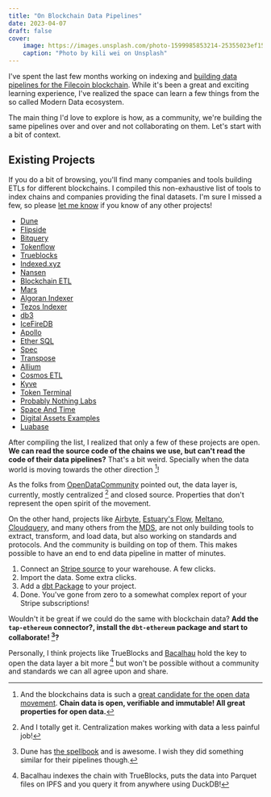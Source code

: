 ```yaml
---
title: "On Blockchain Data Pipelines"
date: 2023-04-07
draft: false
cover:
    image: https://images.unsplash.com/photo-1599985853214-25355023ef15?ixlib=rb-4.0.3&ixid=MnwxMjA3fDB8MHxwaG90by1wYWdlfHx8fGVufDB8fHx8&auto=format&fit=crop&w=1974&q=80
    caption: "Photo by kili wei on Unsplash"
---
```


I've spent the last few months working on indexing and [building data pipelines for the Filecoin blockchain](https://github.com/filecoin-project/filet). While it's been a great and exciting learning experience, I've realized the space can learn a few things from the so called Modern Data ecosystem.

The main thing I'd love to explore is how, as a community, we're building the same pipelines over and over and not collaborating on them. Let's start with a bit of context.

## Existing Projects

If you do a bit of browsing, you'll find many companies and tools building ETLs for different blockchains. I compiled this non-exhaustive list of tools to index chains and companies providing the final datasets. I'm sure I missed a few, so please [let me know](https://twitter.com/davidgasquez) if you know of any other projects!

- [Dune](https://dune.com/)
- [Flipside](https://flipsidecrypto.xyz/)
- [Bitquery](https://github.com/bitquery/explorer)
- [Tokenflow](https://docs.tokenflow.live/)
- [Trueblocks](https://trueblocks.io/)
- [Indexed.xyz](https://github.com/indexed-xyz)
- [Nansen](https://www.nansen.ai/)
- [Blockchain ETL](https://github.com/blockchain-etl)
- [Mars](https://github.com/deepeth/mars)
- [Algoran Indexer](https://github.com/algorand/indexer)
- [Tezos Indexer](https://github.com/baking-bad/tzkt)
- [db3](https://github.com/db3-teams/db3)
- [IceFireDB](https://www.icefiredb.xyz/icefiredb_docs/)
- [Apollo](https://github.com/chainbound/apollo)
- [Ether SQL](https://github.com/analyseether/ether_sql)
- [Spec](https://github.com/spec-dev)
- [Transpose](https://www.transpose.io/)
- [Allium](https://twitter.com/alliumlabs)
- [Cosmos ETL](https://github.com/bizzyvinci/cosmos-etl)
- [Kyve](https://www.kyve.network/)
- [Token Terminal](https://tokenterminal.com/)
- [Probably Nothing Labs](https://www.probablynothinglabs.xyz/)
- [Space And Time](https://www.spaceandtime.io/)
- [Digital Assets Examples](https://github.com/aws-samples/digital-assets-examples)
- [Luabase](https://github.com/luabase)

After compiling the list, I realized that only a few of these projects are open. **We can read the source code of the chains we use, but can't read the code of their data pipelines?** That's a bit weird. Specially when the data world is moving towards the other direction [^1]!

As the folks from [OpenDataCommunity](https://opendatacommunity.org/) pointed out, the data layer is, currently, mostly centralized [^2] and closed source. Properties that don't represent the open spirit of the movement.

On the other hand, projects like [Airbyte](https://airbyte.com/), [Estuary's Flow](https://github.com/estuary/flow), [Meltano](https://meltano.com/), [Cloudquery](https://github.com/cloudquery/cloudquery), and many others from the [MDS](https://www.moderndatastack.xyz/), are not only building tools to extract, transform, and load data, but also working on standards and protocols. And the community is building on top of them. This makes possible to have an end to end data pipeline in matter of minutes.

1. Connect an [Stripe source](https://github.com/singer-io/tap-stripe) to your warehouse. A few clicks.
2. Import the data. Some extra clicks.
3. Add a [dbt Package](https://hub.getdbt.com/fivetran/stripe/latest/) to your project.
4. Done. You've gone from zero to a somewhat complex report of your Stripe subscriptions!

Wouldn't it be great if we could do the same with blockchain data? **Add the `tap-ethereum` connector?, install the `dbt-ethereum` package and start to collaborate! [^3]?**

Personally, I think projects like TrueBlocks and [Bacalhau](https://bacalhau.org/) hold the key to open the data layer a bit more [^4] but won't be possible without a community and standards we can all agree upon and share.

[^1]: And the blockchains data is such a [great candidate for the open data movement](https://publish.obsidian.md/davidgasquez/Open+Data). **Chain data is open, verifiable and immutable! All great properties for open data.**

[^2]: And I totally get it. Centralization makes working with data a less painful job!

[^3]: Dune has [the spellbook](https://github.com/duneanalytics/spellbook) and is awesome. I wish they did something similar for their pipelines though.

[^4]: Bacalhau indexes the chain with TrueBlocks, puts the data into Parquet files on IPFS and you query it from anywhere using DuckDB!
